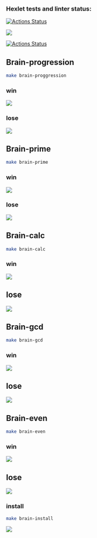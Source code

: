 ### Hexlet tests and linter status:
[![Actions Status](https://github.com/Anastasiya-Moreva/frontend-project-lvl1/workflows/hexlet-check/badge.svg)](https://github.com/Anastasiya-Moreva/frontend-project-lvl1/actions)

<a href="https://codeclimate.com/github/codeclimate/codeclimate/maintainability"><img src="https://api.codeclimate.com/v1/badges/a99a88d28ad37a79dbf6/maintainability" /></a>

[![Actions Status](https://github.com/Anastasiya-Moreva/frontend-project-lvl1/workflows/CI/badge.svg)](https://github.com/Anastasiya-Moreva/frontend-project-lvl1/actions)



## Brain-progression

```bash
make brain-proggression
```

### win
<a href="https://asciinema.org/a/GeNhsbJr1Y9N0izg1QrRL4FJC" target="_blank">
  <img src="https://asciinema.org/a/GeNhsbJr1Y9N0izg1QrRL4FJC.svg"></img>
</a>

### lose
<a href="https://asciinema.org/a/rXrFOnz3nN35iLoPUxtiTmXIj" target="_blank">
  <img src="https://asciinema.org/a/rXrFOnz3nN35iLoPUxtiTmXIj.svg"></img>
</a>

## Brain-prime

```bash
make brain-prime
```
### win

<a href="https://asciinema.org/a/K5EueDpgCaNmLPssEFTMnNjNj" target="_blank">
  <img src="https://asciinema.org/a/K5EueDpgCaNmLPssEFTMnNjNj.svg"></img>
</a>

### lose
<a href="https://asciinema.org/a/5xZENjRtlgDFAdilo8sKt0TIU" target="_blank">
  <img src="https://asciinema.org/a/5xZENjRtlgDFAdilo8sKt0TIU.svg"></img>
</a>

## Brain-calc

```bash
make brain-calc
```
### win
<a href="https://asciinema.org/a/ZQrEzy5sJcYj0eHNLjk62zMbC" target="_blank">
  <img src="https://asciinema.org/a/ZQrEzy5sJcYj0eHNLjk62zMbC.svg"></img>
</a>

## lose
<a href="https://asciinema.org/a/4PHDADt3EoTYSkvAHe2nrXyOz" target="_blank">
  <img src="https://asciinema.org/a/4PHDADt3EoTYSkvAHe2nrXyOz.svg"></img>
</a>


## Brain-gcd
```bash
make brain-gcd
```
### win

<a href="https://asciinema.org/a/gORBI9aqwNAndWazPl6LVPNF1" target="_blank">
  <img src="https://asciinema.org/a/gORBI9aqwNAndWazPl6LVPNF1.svg"></img>
</a>

## lose

<a href="https://asciinema.org/a/Ry12rZN0oOdxUXhqMfCf6n3Xs" target="_blank">
  <img src="https://asciinema.org/a/Ry12rZN0oOdxUXhqMfCf6n3Xs.svg"></img>
</a>

## Brain-even

```bash
make brain-even
```
### win

<a href="https://asciinema.org/a/GPrV3e687BYV6v3Nrexnn2Yep" target="_blank">
  <img src="https://asciinema.org/a/GPrV3e687BYV6v3Nrexnn2Yep.svg"></img>
</a>

## lose

<a href="https://asciinema.org/a/FOJf3hiIz17H3ckiOedTsETcT" target="_blank">
  <img src="https://asciinema.org/a/FOJf3hiIz17H3ckiOedTsETcT.svg"></img>
</a>


### install
```bash
make brain-install
```
<a href="https://asciinema.org/a/488113" target="_blank">
  <img src="https://asciinema.org/a/488113.svg"></img>
</a>
